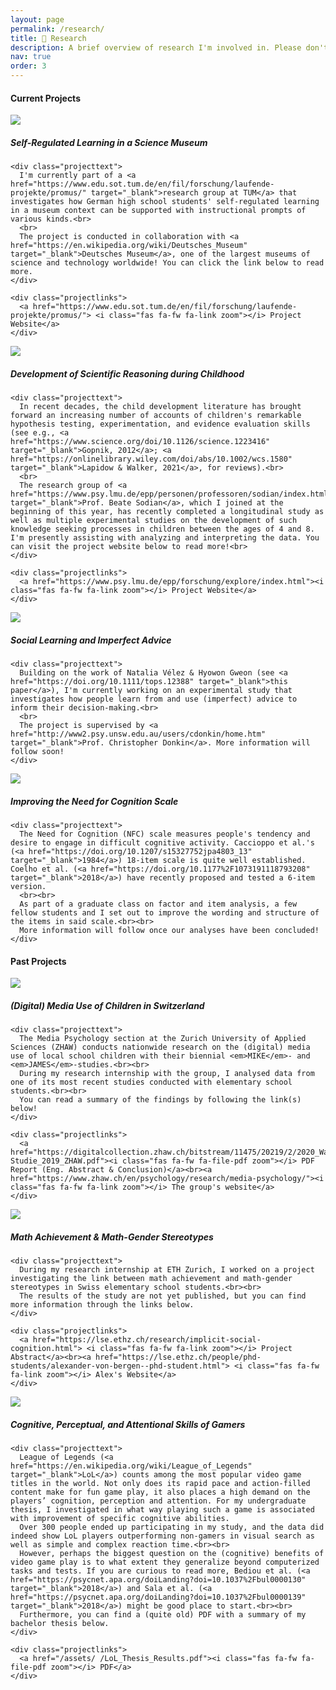 ```yaml
---
layout: page
permalink: /research/
title: 🔎 Research
description: A brief overview of research I'm involved in. Please don't hesitate to reach out in case of questions or requests!
nav: true
order: 3
---
```

<!-- Current Projects -->
<div class="projectpage">
<div class="overallwrapper">
<h4>Current Projects</h4>

<div class="overallcontainer">

  <!-- TUM ProMus -->
  <div class="gridelement">
      <img class="logoimage" src="/assets/img/tum-logo.png">
  </div>

  <div class="gridelement">
    <h5>Self-Regulated Learning in a Science Museum</h5>
    
    <div class="projecttext">
      I'm currently part of a <a href="https://www.edu.sot.tum.de/en/fil/forschung/laufende-projekte/promus/" target="_blank">research group at TUM</a> that investigates how German high school students' self-regulated learning in a museum context can be supported with instructional prompts of various kinds.<br>
      <br>
      The project is conducted in collaboration with <a href="https://en.wikipedia.org/wiki/Deutsches_Museum" target="_blank">Deutsches Museum</a>, one of the largest museums of science and technology worldwide! You can click the link below to read more.
    </div>

    <div class="projectlinks">
      <a href="https://www.edu.sot.tum.de/en/fil/forschung/laufende-projekte/promus/"> <i class="fas fa-fw fa-link zoom"></i> Project Website</a>
    </div>
  </div>

  <!-- LMU EXPLORE -->
  <div class="gridelement">
      <img class="logoimage" src="/assets/img/lmu_brandguide_logo_2_versionen_bildgalerie3_1600x1068_rz_200312_5x_3_2_format_m copy.jpg">
  </div>

  <div class="gridelement">
    <h5>Development of Scientific Reasoning during Childhood</h5>
    
    <div class="projecttext">
      In recent decades, the child development literature has brought forward an increasing number of accounts of children's remarkable hypothesis testing, experimentation, and evidence evaluation skills (see e.g., <a href="https://www.science.org/doi/10.1126/science.1223416" target="_blank">Gopnik, 2012</a>; <a href="https://onlinelibrary.wiley.com/doi/abs/10.1002/wcs.1580" target="_blank">Lapidow & Walker, 2021</a>, for reviews).<br>
      <br>
      The research group of <a href="https://www.psy.lmu.de/epp/personen/professoren/sodian/index.html" target="_blank">Prof. Beate Sodian</a>, which I joined at the beginning of this year, has recently completed a longitudinal study as well as multiple experimental studies on the development of such knowledge seeking processes in children between the ages of 4 and 8. I'm presently assisting with analyzing and interpreting the data. You can visit the project website below to read more!<br>
    </div>

    <div class="projectlinks">
      <a href="https://www.psy.lmu.de/epp/forschung/explore/index.html"><i class="fas fa-fw fa-link zoom"></i> Project Website</a>
    </div>
  </div>

  <!-- LMU CompCogSci -->
  <div class="gridelement">
      <img class="logoimage" src="/assets/img/lmu_brandguide_logo_2_versionen_bildgalerie3_1600x1068_rz_200312_5x_3_2_format_m copy.jpg">
  </div>

  <div class="gridelement">
    <h5>Social Learning and Imperfect Advice</h5>
    
    <div class="projecttext">
      Building on the work of Natalia Vélez & Hyowon Gweon (see <a href="https://doi.org/10.1111/tops.12388" target="_blank">this paper</a>), I'm currently working on an experimental study that investigates how people learn from and use (imperfect) advice to inform their decision-making.<br>
      <br>
      The project is supervised by <a href="http://www2.psy.unsw.edu.au/users/cdonkin/home.htm" target="_blank">Prof. Christopher Donkin</a>. More information will follow soon!
    </div>
  </div>

  <!-- NFC Scale -->
  <div class="gridelement">
      <img class="logoimage" src="/assets/img/lmu_brandguide_logo_2_versionen_bildgalerie3_1600x1068_rz_200312_5x_3_2_format_m copy.jpg">
  </div>

  <div class="gridelement">
    <h5>Improving the Need for Cognition Scale</h5>
    
    <div class="projecttext">
      The Need for Cognition (NFC) scale measures people's tendency and desire to engage in difficult cognitive activity. Caccioppo et al.'s (<a href="https://doi.org/10.1207/s15327752jpa4803_13" target="_blank">1984</a>) 18-item scale is quite well established. Coelho et al. (<a href="https://doi.org/10.1177%2F1073191118793208" target="_blank">2018</a>) have recently proposed and tested a 6-item version.
      <br><br>
      As part of a graduate class on factor and item analysis, a few fellow students and I set out to improve the wording and structure of the items in said scale.<br><br>
      More information will follow once our analyses have been concluded!
    </div>
  </div>

</div>

</div>

<!-- Past Projects -->

<div class="projectpage">

<div class="overallwrapper">

<h4>Past Projects</h4>

<div class="overallcontainer">

  <!-- ZHAW MIKE -->
  <div class="gridelement">
      <img class="logoimage" src="/assets/img/ZHAW_Logo.png">
  </div>

  <div class="gridelement">
    <h5>(Digital) Media Use of Children in Switzerland</h5>
    
    <div class="projecttext">
      The Media Psychology section at the Zurich University of Applied Sciences (ZHAW) conducts nationwide research on the (digital) media use of local school children with their biennial <em>MIKE</em>- and <em>JAMES</em>-studies.<br><br>
      During my research internship with the group, I analysed data from one of its most recent studies conducted with elementary school students.<br><br>
      You can read a summary of the findings by following the link(s) below!
    </div>

    <div class="projectlinks">
      <a href="https://digitalcollection.zhaw.ch/bitstream/11475/20219/2/2020_Waller_MIKE-Studie_2019_ZHAW.pdf"><i class="fas fa-fw fa-file-pdf zoom"></i> PDF Report (Eng. Abstract & Conclusion)</a><br><a href="https://www.zhaw.ch/en/psychology/research/media-psychology/"><i class="fas fa-fw fa-link zoom"></i> The group's website</a>
    </div>
  </div>

  <!-- ETH Math -->
  <div class="gridelement">
      <img class="logoimage" src="/assets/img/image.imageformat.fullwidth.145159393.png">
  </div>

  <div class="gridelement">
    <h5>Math Achievement & Math-Gender Stereotypes</h5>
    
    <div class="projecttext">
      During my research internship at ETH Zurich, I worked on a project investigating the link between math achievement and math-gender stereotypes in Swiss elementary school students.<br><br>
      The results of the study are not yet published, but you can find more information through the links below.
    </div>

    <div class="projectlinks">
      <a href="https://lse.ethz.ch/research/implicit-social-cognition.html"> <i class="fas fa-fw fa-link zoom"></i> Project Abstract</a><br><a href="https://lse.ethz.ch/people/phd-students/alexander-von-bergen--phd-student.html"> <i class="fas fa-fw fa-link zoom"></i> Alex's Website</a>
    </div>
  </div>

  <!-- BSc Thesis -->
  <div class="gridelement">
      <img class="logoimage" src="/assets/img/ZHAW_Logo.png">
  </div>

  <div class="gridelement">
    <h5>Cognitive, Perceptual, and Attentional Skills of Gamers</h5>
    
    <div class="projecttext">
      League of Legends (<a href="https://en.wikipedia.org/wiki/League_of_Legends" target="_blank">LoL</a>) counts among the most popular video game titles in the world. Not only does its rapid pace and action-filled content make for fun game play, it also places a high demand on the players’ cognition, perception and attention. For my undergraduate thesis, I investigated in what way playing such a game is associated with improvement of specific cognitive abilities.
      Over 300 people ended up participating in my study, and the data did indeed show LoL players outperforming non-gamers in visual search as well as simple and complex reaction time.<br><br>
      However, perhaps the biggest question on the (cognitive) benefits of video game play is to what extent they generalize beyond computerized tasks and tests. If you are curious to read more, Bediou et al. (<a href="https://psycnet.apa.org/doiLanding?doi=10.1037%2Fbul0000130" target="_blank">2018</a>) and Sala et al. (<a href="https://psycnet.apa.org/doiLanding?doi=10.1037%2Fbul0000139" target="_blank">2018</a>) might be good place to start.<br><br>
      Furthermore, you can find a (quite old) PDF with a summary of my bachelor thesis below.
    </div>

    <div class="projectlinks">
      <a href="/assets/ /LoL_Thesis_Results.pdf"><i class="fas fa-fw fa-file-pdf zoom"></i> PDF</a>
    </div>
  </div>


</div>

</div>